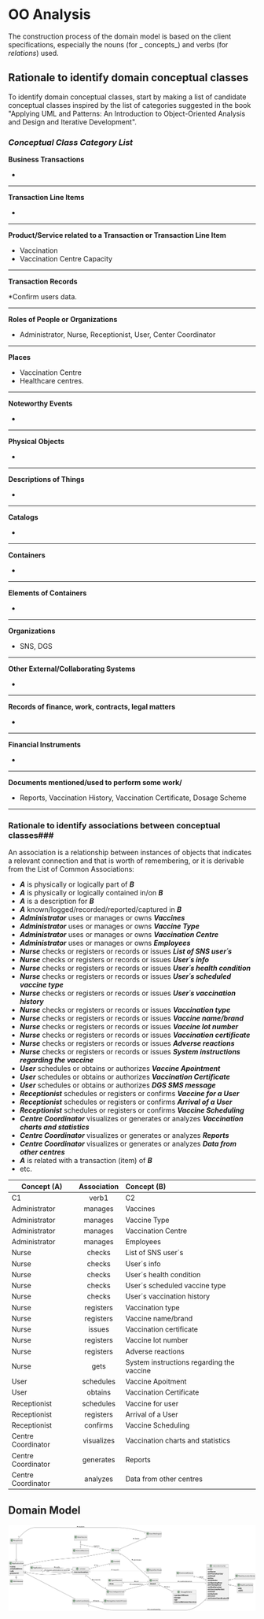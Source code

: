 # OO Analysis #

The construction process of the domain model is based on the client specifications, especially the nouns (for _
concepts_) and verbs (for _relations_) used.

## Rationale to identify domain conceptual classes ##

To identify domain conceptual classes, start by making a list of candidate conceptual classes inspired by the list of
categories suggested in the book "Applying UML and Patterns: An Introduction to Object-Oriented Analysis and Design and
Iterative Development".

### _Conceptual Class Category List_ ###

**Business Transactions**

*

---

**Transaction Line Items**

*

---

**Product/Service related to a Transaction or Transaction Line Item**

* Vaccination
* Vaccination Centre Capacity

---


**Transaction Records**

*Confirm users data.

---  


**Roles of People or Organizations**

* Administrator, Nurse, Receptionist, User, Center Coordinator

---


**Places**

* Vaccination Centre
* Healthcare centres.

---

**Noteworthy Events**

*

---


**Physical Objects**

*

---


**Descriptions of Things**

*

---


**Catalogs**

*

---


**Containers**

*

---


**Elements of Containers**

*

---


**Organizations**

* SNS, DGS

---

**Other External/Collaborating Systems**

*

---


**Records of finance, work, contracts, legal matters**

*

---


**Financial Instruments**

*

---


**Documents mentioned/used to perform some work/**

* Reports, Vaccination History, Vaccination Certificate, Dosage Scheme

---

### **Rationale to identify associations between conceptual classes**###

An association is a relationship between instances of objects that indicates a relevant connection and that is worth of
remembering, or it is derivable from the List of Common Associations:

+ **_A_** is physically or logically part of **_B_**
+ **_A_** is physically or logically contained in/on **_B_**
+ **_A_** is a description for **_B_**
+ **_A_** known/logged/recorded/reported/captured in **_B_**
+ **_Administrator_** uses or manages or owns **_Vaccines_**
+ **_Administrator_** uses or manages or owns **_Vaccine Type_**
+ **_Administrator_** uses or manages or owns **_Vaccination Centre_**
+ **_Administrator_** uses or manages or owns **_Employees_**
+ **_Nurse_** checks or registers or records or issues **_List of SNS user´s_**
+ **_Nurse_** checks or registers or records or issues **_User´s info_**
+ **_Nurse_** checks or registers or records or issues **_User´s health condition_**
+ **_Nurse_** checks or registers or records or issues **_User´s scheduled vaccine type_**
+ **_Nurse_** checks or registers or records or issues **_User´s vaccination history_**
+ **_Nurse_** checks or registers or records or issues **_Vaccination type_**
+ **_Nurse_** checks or registers or records or issues **_Vaccine name/brand_**
+ **_Nurse_** checks or registers or records or issues **_Vaccine lot number_**
+ **_Nurse_** checks or registers or records or issues **_Vaccination certificate_**
+ **_Nurse_** checks or registers or records or issues **_Adverse reactions_**
+ **_Nurse_** checks or registers or records or issues **_System instructions regarding the vaccine_**
+ **_User_** schedules or obtains or authorizes **_Vaccine Apointment_**
+ **_User_** schedules or obtains or authorizes **_Vaccination Certificate_**
+ **_User_** schedules or obtains or authorizes **_DGS SMS message_**
+ **_Receptionist_** schedules or registers or confirms **_Vaccine for a User_**
+ **_Receptionist_** schedules or registers or confirms **_Arrival of a User_**
+ **_Receptionist_** schedules or registers or confirms **_Vaccine Scheduling_**
+ **_Centre Coordinator_** visualizes or generates or analyzes **_Vaccination charts and statistics_**
+ **_Centre Coordinator_** visualizes or generates or analyzes **_Reports_**
+ **_Centre Coordinator_** visualizes or generates or analyzes **_Data from other centres_**
+ **_A_** is related with a transaction (item) of **_B_**
+ etc.

| Concept (A)        | Association | Concept (B)                               |
|--------------------|:-----------:|:------------------------------------------|
| C1                 |    verb1    | C2                                        |
| Administrator      |   manages   | Vaccines                                  |
| Administrator      |   manages   | Vaccine Type                              |
| Administrator      |   manages   | Vaccination Centre                        |
| Administrator      |   manages   | Employees                                 |
| Nurse              |   checks    | List of SNS user´s                        |
| Nurse              |   checks    | User´s info                               |
| Nurse              |   checks    | User´s health condition                   |
| Nurse              |   checks    | User´s scheduled vaccine type             |
| Nurse              |   checks    | User´s vaccination history                |
| Nurse              |  registers  | Vaccination type                          |
| Nurse              |  registers  | Vaccine name/brand                        |
| Nurse              |   issues    | Vaccination certificate                   |
| Nurse              |  registers  | Vaccine lot number                        |
| Nurse              |  registers  | Adverse reactions                         |
| Nurse              |    gets     | System instructions regarding the vaccine |
| User               |  schedules  | Vaccine Apoitment                         |
| User               |   obtains   | Vaccination Certificate                   |
| Receptionist       |  schedules  | Vaccine for user                          |
| Receptionist       |  registers  | Arrival of a User                         |
| Receptionist       |  confirms   | Vaccine Scheduling                        |
| Centre Coordinator | visualizes  | Vaccination charts and statistics         |
| Centre Coordinator |  generates  | Reports                                   |
| Centre Coordinator |  analyzes   | Data from other centres                   |

## Domain Model


![DM](DM.svg)



